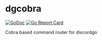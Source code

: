 # dgcobra

[![GoDoc](https://godoc.org/github.com/cfi2017/dgcobra?status.svg)](https://godoc.org/github.com/cfi2017/dgcobra)
[![Go Report Card](https://goreportcard.com/badge/github.com/cfi2017/dgcobra)](https://goreportcard.com/report/github.com/cfi2017/dgcobra)

Cobra based command router for discordgo
